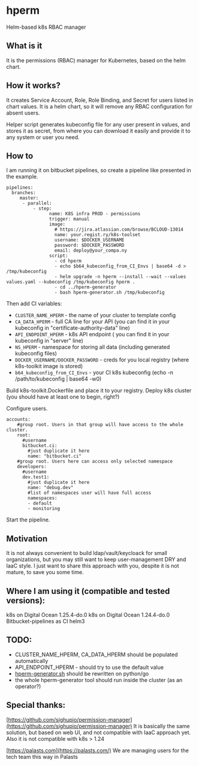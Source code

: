 # hperm

Helm-based k8s RBAC manager

## What is it

It is the permissions (RBAC) manager for Kubernetes, based on the helm chart.

## How it works?

It creates Service Account, Role, Role Binding, and Secret for users listed in chart values.
It is a helm chart, so it will remove any RBAC configuration for absent users.

Helper script generates kubeconfig file for any user present in values, and stores it as secret, from where you can download it easily and provide it to any system or user you need.

## How to

I am running it on bitbucket pipelines, so create a pipeline like presented in the example.
```
pipelines:
  branches:
     master:
      - parallel:
          - step:
                name: K8S infra PROD - permissions
                trigger: manual
                image:
                  # https://jira.atlassian.com/browse/BCLOUD-13014
                  name: your.regist.ry/k8s-toolset
                  username: $DOCKER_USERNAME
                  password: $DOCKER_PASSWORD
                  email: deploy@your_compa.ny
                script:
                  - cd hperm
                  - echo $b64_kubeconfig_from_CI_Envs | base64 -d > /tmp/kubeconfig
                  - helm upgrade -n hperm --install --wait --values values.yaml --kubeconfig /tmp/kubeconfig hperm .
                  - cd ../hperm-generator
                  - bash hperm-generator.sh /tmp/kubeconfig
```
Then add CI variables:
* `CLUSTER_NAME_HPERM` - the name of your cluster to template config
* `CA_DATA_HPERM` - full CA line for your API (you can find it in your kubeconfig in "certificate-authority-data" line)
* `API_ENDPOINT_HPERM` - k8s API endpoint ( you can find it in your kubeconfig in "server" line)
* `NS_HPERM` - namespace for storing all data (including generated kubeconfig files)
* `DOCKER_USERNAME/DOCKER_PASSWORD` - creds for you local registry (where k8s-toolkit image is stored)
* `b64_kubeconfig_from_CI_Envs` - your CI k8s kubeconfig (echo -n /path/to/kubeconfig | base64 -w0)

Build k8s-toolkit.Dockerfile and place it to your registry.
Deploy k8s cluster (you should have at least one to begin, right?)

Configure users.

```
accounts:
    #group root. Users in that group will have access to the whole cluster.
    root:
      #username
      bitbucket.ci:
        #just duplicate it here
        name: "bitbucket.ci"
    #group root. Users here can access only selected namespace
    developers:
      #username
      dev.test1:
        #just duplicate it here
        name: "debug.dev"
        #list of namespaces user will have full access
        namespaces:
        - default
        - monitoring

```

Start the pipeline.

## Motivation

It is not always convenient to build ldap/vault/keycloack for small organizations, but you may still want to keep user-management DRY and IaaC style.
I just want to share this approach with you, despite it is not mature, to save you some time.

## Where I am using it (compatible and tested versions):

k8s on Digital Ocean 1.25.4-do.0
k8s on Digital Ocean 1.24.4-do.0
Bitbucket-pipelines as CI
helm3

## TODO:
- CLUSTER_NAME_HPERM, CA_DATA_HPERM should be populated automatically
- API_ENDPOINT_HPERM - should try to use the default value
- [hperm-generator.sh](http://hperm-generator.sh/) should be rewritten on python/go
- the whole hperm-generator tool should run inside the cluster (as an operator?)

## Special thanks:

[https://github.com/sighupio/permission-manager](https://github.com/sighupio/permission-manager)
It is basically the same solution, but based on web UI, and not compatible with IaaC approach yet. Also it is not compatible with k8s > 1.24

[https://palasts.com](https://palasts.com/)
We are managing users for the tech team this way in Palasts
